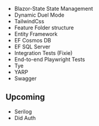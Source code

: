 
* Blazor-State State Management
* Dynamic Duel Mode
* TailwindCss
* Feature Folder structure
* Entity Framework
* EF Cosmos DB
* EF SQL Server
* Integration Tests (Fixie)
* End-to-end Playwright Tests
* Tye
* YARP
* Swagger

## Upcoming

* Serilog
* Did Auth
